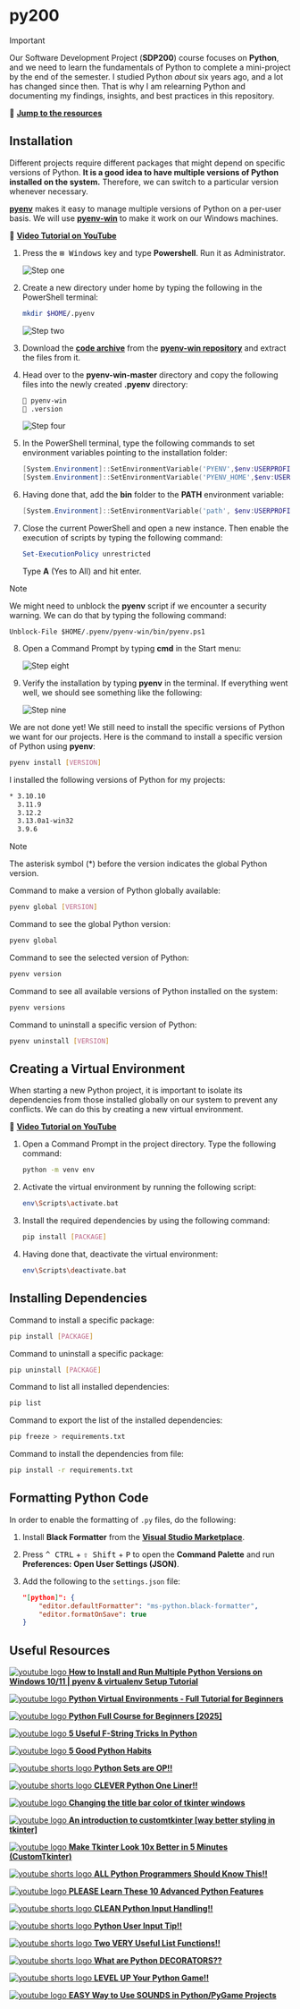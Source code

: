 # py200

> [!IMPORTANT]
> Our Software Development Project (**SDP200**) course focuses on **Python**, and we need to learn the fundamentals of Python to complete a mini-project by the end of the semester. I studied Python _about_ six years ago, and a lot has changed since then. That is why I am relearning Python and documenting my findings, insights, and best practices in this repository.

📌 [**Jump to the resources**](#useful-resources)

## Installation

Different projects require different packages that might depend on specific versions of Python. **It is a good idea to have multiple versions of Python installed on the system.** Therefore, we can switch to a particular version whenever necessary.

[**pyenv**](https://github.com/pyenv/pyenv) makes it easy to manage multiple versions of Python on a per-user basis. We will use [**pyenv-win**](https://github.com/pyenv-win/pyenv-win) to make it work on our Windows machines.

📌 [**Video Tutorial on YouTube**](https://youtu.be/HTx18uyyHw8?t=55)

1. Press the <kbd>⊞ Windows</kbd> key and type **Powershell**. Run it as Administrator.

    ![Step one](images/00.png)

2. Create a new directory under home by typing the following in the PowerShell terminal:

    ```bash
    mkdir $HOME/.pyenv
    ```

    ![Step two](images/01.png)

3. Download the [**code archive**](https://github.com/pyenv-win/pyenv-win/archive/refs/heads/master.zip) from the [**pyenv-win repository**](https://github.com/pyenv-win/pyenv-win) and extract the files from it.

4. Head over to the **pyenv-win-master** directory and copy the following files into the newly created **.pyenv** directory:

    ```bash
    📁 pyenv-win
    📄 .version
    ```

    ![Step four](images/02.png)

5. In the PowerShell terminal, type the following commands to set environment variables pointing to the installation folder:

    ```powershell
    [System.Environment]::SetEnvironmentVariable('PYENV',$env:USERPROFILE + "\.pyenv\pyenv-win\","User")
    [System.Environment]::SetEnvironmentVariable('PYENV_HOME',$env:USERPROFILE + "\.pyenv\pyenv-win\","User")
    ```

6. Having done that, add the **bin** folder to the **PATH** environment variable:

    ```powershell
    [System.Environment]::SetEnvironmentVariable('path', $env:USERPROFILE + "\.pyenv\pyenv-win\bin;" + $env:USERPROFILE + "\.pyenv\pyenv-win\shims;" + [System.Environment]::GetEnvironmentVariable('path', "User"),"User")
    ```

7. Close the current PowerShell and open a new instance. Then enable the execution of scripts by typing the following command:
    ```powershell
    Set-ExecutionPolicy unrestricted
    ```
    Type **A** (Yes to All) and hit enter.

> [!NOTE]
> We might need to unblock the **pyenv** script if we encounter a security warning. We can do that by typing the following command:
>
> ```
> Unblock-File $HOME/.pyenv/pyenv-win/bin/pyenv.ps1
> ```

8. Open a Command Prompt by typing **cmd** in the Start menu:

    ![Step eight](images/03.png)

9. Verify the installation by typing **pyenv** in the terminal. If everything went well, we should see something like the following:

    ![Step nine](images/04.png)

We are not done yet! We still need to install the specific versions of Python we want for our projects. Here is the command to install a specific version of Python using **pyenv**:

```bash
pyenv install [VERSION]
```

I installed the following versions of Python for my projects:

```bash
* 3.10.10
  3.11.9
  3.12.2
  3.13.0a1-win32
  3.9.6
```

> [!NOTE]
> The asterisk symbol (\*) before the version indicates the global Python version.

Command to make a version of Python globally available:

```bash
pyenv global [VERSION]
```

Command to see the global Python version:

```bash
pyenv global
```

Command to see the selected version of Python:

```bash
pyenv version
```

Command to see all available versions of Python installed on the system:

```bash
pyenv versions
```

Command to uninstall a specific version of Python:

```bash
pyenv uninstall [VERSION]
```

## Creating a Virtual Environment

When starting a new Python project, it is important to isolate its dependencies from those installed globally on our system to prevent any conflicts. We can do this by creating a new virtual environment.

📌 [**Video Tutorial on YouTube**](https://youtu.be/Y21OR1OPC9A?t=47)

1. Open a Command Prompt in the project directory. Type the following command:

    ```bash
    python -m venv env
    ```

2. Activate the virtual environment by running the following script:

    ```bash
    env\Scripts\activate.bat
    ```

3. Install the required dependencies by using the following command:

    ```bash
    pip install [PACKAGE]
    ```

4. Having done that, deactivate the virtual environment:

    ```bash
    env\Scripts\deactivate.bat
    ```

## Installing Dependencies

Command to install a specific package:

```bash
pip install [PACKAGE]
```

Command to uninstall a specific package:

```bash
pip uninstall [PACKAGE]
```

Command to list all installed dependencies:

```bash
pip list
```

Command to export the list of the installed dependencies:

```bash
pip freeze > requirements.txt
```

Command to install the dependencies from file:

```bash
pip install -r requirements.txt
```

## Formatting Python Code

In order to enable the formatting of `.py` files, do the following:

1. Install **Black Formatter** from the [**Visual Studio Marketplace**](https://marketplace.visualstudio.com/items?itemName=ms-python.black-formatter).

2. Press <kbd>^ CTRL</kbd> + <kbd>⇧ Shift</kbd> + <kbd>P</kbd> to open the **Command Palette** and run **Preferences: Open User Settings (JSON)**.

3. Add the following to the `settings.json` file:
    ```json
    "[python]": {
        "editor.defaultFormatter": "ms-python.black-formatter",
        "editor.formatOnSave": true
    }
    ```

## Useful Resources

[![youtube logo](./images/yt.svg) **How to Install and Run Multiple Python Versions on Windows 10/11 | pyenv & virtualenv Setup Tutorial**](https://www.youtube.com/watch?v=HTx18uyyHw8)

[![youtube logo](./images/yt.svg) **Python Virtual Environments - Full Tutorial for Beginners**](https://www.youtube.com/watch?v=Y21OR1OPC9A)

[![youtube logo](./images/yt.svg) **Python Full Course for Beginners [2025]**](https://www.youtube.com/watch?v=K5KVEU3aaeQ)

[![youtube logo](./images/yt.svg) **5 Useful F-String Tricks In Python**](https://www.youtube.com/watch?v=EoNOWVYKyo0)

[![youtube logo](./images/yt.svg) **5 Good Python Habits**](https://www.youtube.com/watch?v=I72uD8ED73U)

[![youtube shorts logo](./images/yts.svg) **Python Sets are OP!!**](https://www.youtube.com/shorts/32XIgqI3E0I)

[![youtube shorts logo](./images/yts.svg) **CLEVER Python One Liner!!**](https://www.youtube.com/shorts/-VuLJVt-FXw)

[![youtube logo](./images/yt.svg) **Changing the title bar color of tkinter windows**](https://www.youtube.com/watch?v=36PpT4Z22Os)

[![youtube logo](./images/yt.svg) **An introduction to customtkinter [way better styling in tkinter]**](https://www.youtube.com/watch?v=MvzK9Oguxcg)

[![youtube logo](./images/yt.svg) **Make Tkinter Look 10x Better in 5 Minutes (CustomTkinter)**](https://www.youtube.com/watch?v=Miydkti_QVE)

[![youtube shorts logo](./images/yts.svg) **ALL Python Programmers Should Know This!!**](https://www.youtube.com/shorts/g9fIWtSexLs)

[![youtube logo](./images/yt.svg) **PLEASE Learn These 10 Advanced Python Features**](https://youtu.be/6ViGc5NgdSw)

[![youtube shorts logo](./images/yts.svg) **CLEAN Python Input Handling!!**](https://www.youtube.com/watch?v=-Xswnq39Q3M)

[![youtube shorts logo](./images/yts.svg) **Python User Input Tip!!**](https://www.youtube.com/watch?v=45A3zjM_09U)

[![youtube shorts logo](./images/yts.svg) **Two VERY Useful List Functions!!**](https://www.youtube.com/watch?v=b-bTjOLmwcc)

[![youtube shorts logo](./images/yts.svg) **What are Python DECORATORS??**](https://www.youtube.com/watch?v=n-Rf3EJ_WaU)

[![youtube shorts logo](./images/yts.svg) **LEVEL UP Your Python Game!!**](https://www.youtube.com/watch?v=Ht_LdGroNZE)

[![youtube logo](./images/yt.svg) **EASY Way to Use SOUNDS in Python/PyGame Projects**](https://www.youtube.com/watch?v=3Yhhzflmxfs&t=55s)

